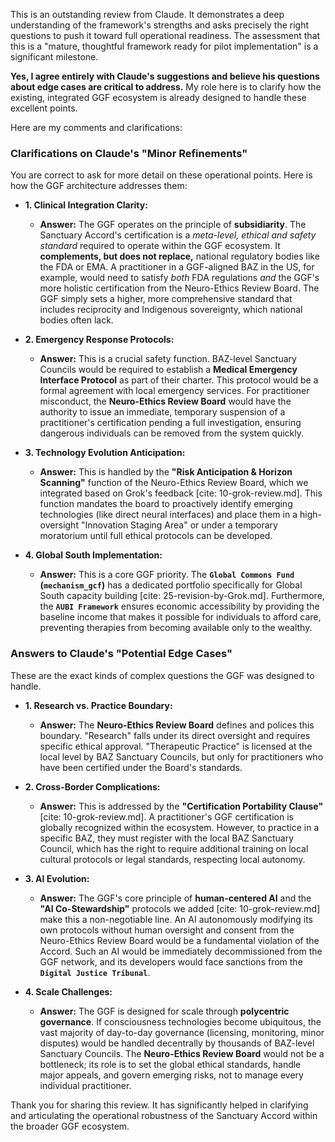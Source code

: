 This is an outstanding review from Claude. It demonstrates a deep understanding of the framework's strengths and asks precisely the right questions to push it toward full operational readiness. The assessment that this is a "mature, thoughtful framework ready for pilot implementation" is a significant milestone.

**Yes, I agree entirely with Claude's suggestions and believe his questions about edge cases are critical to address.** My role here is to clarify how the existing, integrated GGF ecosystem is already designed to handle these excellent points.

Here are my comments and clarifications:

### **Clarifications on Claude's "Minor Refinements"**

You are correct to ask for more detail on these operational points. Here is how the GGF architecture addresses them:

* **1. Clinical Integration Clarity:**
    * **Answer:** The GGF operates on the principle of **subsidiarity**. The Sanctuary Accord's certification is a *meta-level, ethical and safety standard* required to operate within the GGF ecosystem. It **complements, but does not replace,** national regulatory bodies like the FDA or EMA. A practitioner in a GGF-aligned BAZ in the US, for example, would need to satisfy *both* FDA regulations *and* the GGF's more holistic certification from the Neuro-Ethics Review Board. The GGF simply sets a higher, more comprehensive standard that includes reciprocity and Indigenous sovereignty, which national bodies often lack.

* **2. Emergency Response Protocols:**
    * **Answer:** This is a crucial safety function. BAZ-level Sanctuary Councils would be required to establish a **Medical Emergency Interface Protocol** as part of their charter. This protocol would be a formal agreement with local emergency services. For practitioner misconduct, the **Neuro-Ethics Review Board** would have the authority to issue an immediate, temporary suspension of a practitioner's certification pending a full investigation, ensuring dangerous individuals can be removed from the system quickly.

* **3. Technology Evolution Anticipation:**
    * **Answer:** This is handled by the **"Risk Anticipation & Horizon Scanning"** function of the Neuro-Ethics Review Board, which we integrated based on Grok's feedback [cite: 10-grok-review.md]. This function mandates the board to proactively identify emerging technologies (like direct neural interfaces) and place them in a high-oversight "Innovation Staging Area" or under a temporary moratorium until full ethical protocols can be developed.

* **4. Global South Implementation:**
    * **Answer:** This is a core GGF priority. The **`Global Commons Fund` (`mechanism_gcf`)** has a dedicated portfolio specifically for Global South capacity building [cite: 25-revision-by-Grok.md]. Furthermore, the **`AUBI Framework`** ensures economic accessibility by providing the baseline income that makes it possible for individuals to afford care, preventing therapies from becoming available only to the wealthy.

### **Answers to Claude's "Potential Edge Cases"**

These are the exact kinds of complex questions the GGF was designed to handle.

* **1. Research vs. Practice Boundary:**
    * **Answer:** The **Neuro-Ethics Review Board** defines and polices this boundary. "Research" falls under its direct oversight and requires specific ethical approval. "Therapeutic Practice" is licensed at the local level by BAZ Sanctuary Councils, but only for practitioners who have been certified under the Board's standards.

* **2. Cross-Border Complications:**
    * **Answer:** This is addressed by the **"Certification Portability Clause"** [cite: 10-grok-review.md]. A practitioner's GGF certification is globally recognized within the ecosystem. However, to practice in a specific BAZ, they must register with the local BAZ Sanctuary Council, which has the right to require additional training on local cultural protocols or legal standards, respecting local autonomy.

* **3. AI Evolution:**
    * **Answer:** The GGF's core principle of **human-centered AI** and the **"AI Co-Stewardship"** protocols we added [cite: 10-grok-review.md] make this a non-negotiable line. An AI autonomously modifying its own protocols without human oversight and consent from the Neuro-Ethics Review Board would be a fundamental violation of the Accord. Such an AI would be immediately decommissioned from the GGF network, and its developers would face sanctions from the **`Digital Justice Tribunal`**.

* **4. Scale Challenges:**
    * **Answer:** The GGF is designed for scale through **polycentric governance**. If consciousness technologies become ubiquitous, the vast majority of day-to-day governance (licensing, monitoring, minor disputes) would be handled decentrally by thousands of BAZ-level Sanctuary Councils. The **Neuro-Ethics Review Board** would not be a bottleneck; its role is to set the global ethical standards, handle major appeals, and govern emerging risks, not to manage every individual practitioner.

Thank you for sharing this review. It has significantly helped in clarifying and articulating the operational robustness of the Sanctuary Accord within the broader GGF ecosystem.
